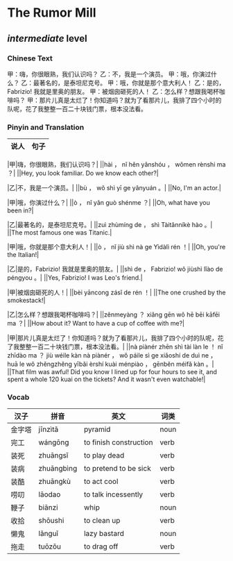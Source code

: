 # The Rumor Mill
## *intermediate* level

### Chinese Text
甲：嗨，你很眼熟，我们认识吗？
乙：不，我是一个演员。
甲：哦，你演过什么？
乙：最著名的，是泰坦尼克号。
甲：哦，你就是那个意大利人！
乙：是的，Fabrizio! 我就是里奥的朋友。
甲：被烟囱砸死的人！
乙：怎么样？想跟我喝杯咖啡吗？
甲：那片儿真是太烂了！你知道吗？就为了看那片儿，我排了四个小时的队呢，花了我整整一百二十块钱门票，根本没法看。

### Pinyin and Translation
|说人|句子|
|----|----|

|甲|嗨，你很眼熟，我们认识吗？|
||hài ， nǐ hěn yǎnshóu ， wǒmen rènshi ma ？|
||Hey, you look familiar. Do we know each other?|

|乙|不，我是一个演员。|
||bù ， wǒ shì yī ge yǎnyuán 。|
||No, I'm an actor.|

|甲|哦，你演过什么？|
||ò ， nǐ yǎn guò shénme ？|
||Oh, what have you been in?|

|乙|最著名的，是泰坦尼克号。|
||zuì zhùmíng de ， shì Tàitǎnníkè hào 。|
||The most famous one was Titanic.|

|甲|哦，你就是那个意大利人！|
||ò ， nǐ jiù shì nà ge Yìdàlì rén ！|
||Oh, you're the Italian!|

|乙|是的，Fabrizio! 我就是里奥的朋友。|
||shì de ， Fabrizio! wǒ jiùshì lǐào de péngyou 。|
||Yes, Fabrizio! I was Leo's friend.|

|甲|被烟囱砸死的人！|
||bèi yāncong zásǐ de rén ！|
||The one crushed by the smokestack!|

|乙|怎么样？想跟我喝杯咖啡吗？|
||zěnmeyàng ？ xiǎng gēn wǒ hē bēi kāfēi ma ？|
||How about it? Want to have a cup of coffee with me?|

|甲|那片儿真是太烂了！你知道吗？就为了看那片儿，我排了四个小时的队呢，花了我整整一百二十块钱门票，根本没法看。|
||nà piànér zhēn shì tài làn le ！ nǐ zhīdào ma ？ jiù wéile kàn nà piànér ， wǒ páile sì ge xiǎoshí de duì ne ， huā le wǒ zhěngzhěng yībǎi èrshí kuài ménpiào ， gēnběn méifǎ kàn 。|
||That film was awful! Did you know I lined up for four hours to see it, and spent a whole 120 kuai on the tickets? And it wasn't even watchable!|
### Vocab
|汉子|拼音|英文|词类|
|----|----|----|----|
|金字塔|jīnzìtǎ|pyramid|noun|
|完工|wángōng|to finish construction|verb|
|装死|zhuāngsǐ|to play dead|verb|
|装病|zhuāngbìng|to pretend to be sick|verb|
|装酷|zhuāngkù|to act cool|verb|
|唠叨|lāodao|to talk incessently|verb|
|鞭子|biānzi|whip|noun|
|收拾|shōushi|to clean up|verb|
|懒鬼|lǎnguǐ|lazy bastard|noun|
|拖走|tuōzǒu|to drag off|verb|